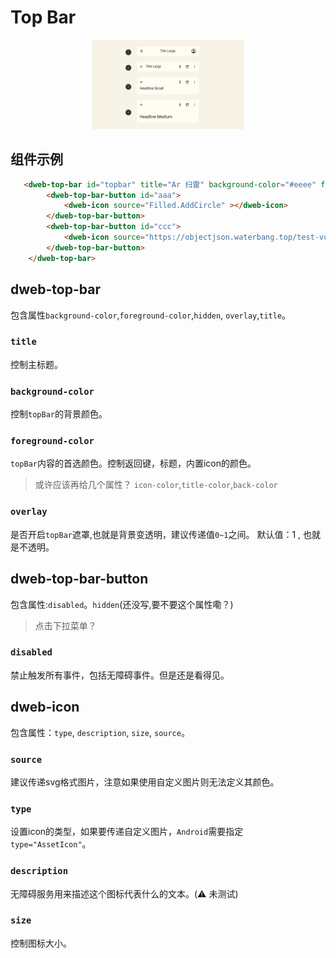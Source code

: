 # Top Bar

<div style="margin: 0 130px">

![top-bar](./top-bar.png)
</div>

## 组件示例

```html
   <dweb-top-bar id="topbar" title="Ar 扫雷" background-color="#eeee" foreground-color="#000"  overlay="0.4" >
        <dweb-top-bar-button id="aaa">
            <dweb-icon source="Filled.AddCircle" ></dweb-icon>
        </dweb-top-bar-button>
        <dweb-top-bar-button id="ccc">
            <dweb-icon source="https://objectjson.waterbang.top/test-vue3/vite.svg" type="AssetIcon"></dweb-icon>
        </dweb-top-bar-button>
    </dweb-top-bar>
```

## dweb-top-bar

包含属性`background-color`,`foreground-color`,`hidden`, `overlay`,`title`。

### `title`

控制主标题。

### `background-color`

控制`topBar`的背景颜色。

### `foreground-color`

`topBar`内容的首选颜色。控制返回键，标题，内置icon的颜色。

> 或许应该再给几个属性？ `icon-color`,`title-color`,`back-color`

### `overlay`

是否开启`topBar`遮罩,也就是背景变透明，建议传递值`0~1`之间。
默认值：1 , 也就是不透明。

## dweb-top-bar-button

包含属性:`disabled`。`hidden`(还没写,要不要这个属性嘞？)

> 点击下拉菜单？

### `disabled`

禁止触发所有事件，包括无障碍事件。但是还是看得见。

## dweb-icon

包含属性：`type`, `description`, `size`, `source`。

### `source`

建议传递svg格式图片，注意如果使用自定义图片则无法定义其颜色。

### `type`

设置icon的类型，如果要传递自定义图片，`Android`需要指定 `type="AssetIcon"`。

### `description`

无障碍服务用来描述这个图标代表什么的文本。(⚠️ 未测试)

### `size`

控制图标大小。
